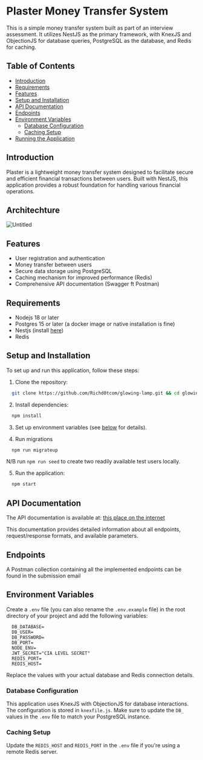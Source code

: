 # Plaster Money Transfer System

This is a simple money transfer system built as part of an interview assessment. It utilizes NestJS as the primary framework, with KnexJS and ObjectionJS for database queries, PostgreSQL as the database, and Redis for caching.

## Table of Contents

- [Introduction](#introduction)
- [Requirements](#requirements)
- [Features](#features)
- [Setup and Installation](#setup-and-installation)
- [API Documentation](#api-documentation)
- [Endpoints](#endpoints)
- [Environment Variables](#environment-variables)
  - [Database Configuration](#database-configuration)
  - [Caching Setup](#caching-setup)
- [Running the Application](#running-the-application)



## Introduction

Plaster is a lightweight money transfer system designed to facilitate secure and efficient financial transactions between users. Built with NestJS, this application provides a robust foundation for handling various financial operations.

## Architechture
![Untitled](https://github.com/user-attachments/assets/1308c0cd-a079-431e-9272-da814ca32b66)


## Features

- User registration and authentication
- Money transfer between users
- Secure data storage using PostgreSQL
- Caching mechanism for improved performance (Redis)
- Comprehensive API documentation (Swagger ft Postman)

## Requirements

- Nodejs 18 or later
- Postgres 15 or later (a docker image or native installation is fine)
- Nestjs (install [here](https://docs.nestjs.com/first-steps))
- Redis 

## Setup and Installation

To set up and run this application, follow these steps:

1. Clone the repository:

```bash
  git clone https://github.com/Richd0tcom/glowing-lamp.git && cd glowing-lamp
```
2. Install dependencies:

```bash
  npm install
```

3. Set up environment variables (see [below](#environment-variables) for details).

4. Run migrations

```bash
  npm run migrateup
```
N/B run `npm run seed` to create two readily available test users locally.

5. Run the application:

```bash
  npm start
```


## API Documentation

The API documentation is available at:
[this place on the internet](https://documenter.getpostman.com/view/22009828/2sAXxY38ac#8de1f09e-27ed-4c71-92a6-6afd3da36eb0)

This documentation provides detailed information about all endpoints, request/response formats, and available parameters.

## Endpoints

A Postman collection containing all the implemented endpoints can be found in the submission email

## Environment Variables

Create a `.env` file (you can also rename the `.env.example` file) in the root directory of your project and add the following variables:

```env
  DB_DATABASE=
  DB_USER=
  DB_PASSWORD=
  DB_PORT=
  NODE_ENV=
  JWT_SECRET="CIA LEVEL SECRET"
  REDIS_PORT=
  REDIS_HOST=

```

Replace the values with your actual database and Redis connection details.

### Database Configuration

This application uses KnexJS with ObjectionJS for database interactions. The configuration is stored in `knexfile.js`. Make sure to update the `DB_` values in the `.env` file to match your PostgreSQL instance.

### Caching Setup

Update the `REDIS_HOST` and `REDIS_PORT` in the `.env` file if you're using a remote Redis server.

